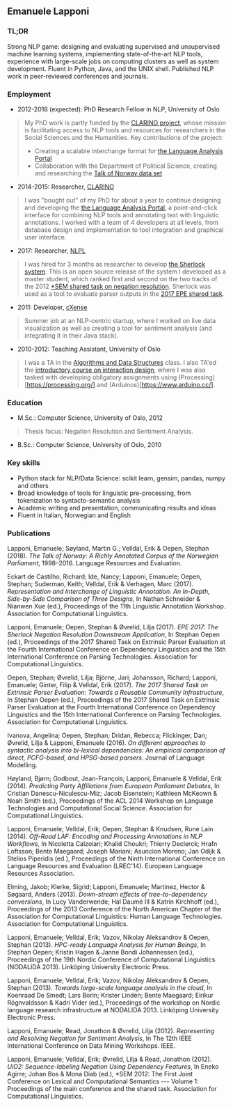 ## Emanuele Lapponi

### TL;DR

Strong NLP game: designing and evaluating supervised and unsupervised machine
learning systems, implementing state-of-the-art NLP tools, experience with
large-scale jobs on computing clusters as well as system development. Fluent
in Python, Java, and the UNIX shell. Published NLP work in peer-reviewed conferences
and journals.

### Employment 

- 2012-2018 (expected): PhD Research Fellow in NLP, University of Oslo

> My PhD work is partly funded by the [CLARINO project](https://clarin.w.uib.no/), whose mission is facilitating
access to NLP tools and resources for researchers in the Social Sciences and the Humanities.
Key contributions of the project:
> - Creating a scalable interchange format for [the Language Analysis Portal](lap.clarino.uio.no)
> - Collaboration with the Department of Political Science, creating and researching the [Talk of Norway data set](https://github.com/ltgoslo/talk-of-norway)

- 2014-2015: Researcher, [CLARINO](https://clarin.w.uib.no/)

> I was "bought out" of my PhD for about a year to continue designing and developing the [the Language Analysis Portal](lap.clarino.uio.no), a point-and-click interface for combining NLP tools and
annotating text with linguistic annotations. I worked with a team of 4 developers at all levels,
from database design and implementation to tool integration and graphical user interface.

- 2017: Researcher, [NLPL](https://neic.no/nlpl/)

> I was hired for 3 months as researcher to develop [the Sherlock system](https://github.com/ltgoslo/sherlock). This is an open source release of the system I developed as a master student,
which ranked first and second on the two tracks of the 2012 [\*SEM shared task on negation resolution](https://www.clips.uantwerpen.be/sem2012-st-neg/). Sherlock was used as a tool to
evaluate parser outputs in the [2017 EPE shared task](http://epe.nlpl.eu/).

- 2011: Developer, [cXense](https://www.cxense.com/)

> Summer job at an NLP-centric startup, where I worked on live data visualization as well as creating a tool for sentiment analysis (and integrating it in their Java stack).

- 2010-2012: Teaching Assistant, University of Oslo

> I was a TA in the [Algorithms and Data
Structures](http://www.uio.no/studier/emner/matnat/ifi/INF2220/) class. I also
TA'ed the [introductory course on interaction
design](http://www.uio.no/studier/emner/matnat/ifi/INF1510/), where I was also
tasked with developing obligatory assignments using (Processing)[https://processing.org/] and (Arduinos)[https://www.arduino.cc/].

### Education 

- M.Sc.: Computer Science, University of Oslo, 2012
> Thesis focus: Negation Resolution and Sentiment Analysis.

- B.Sc.: Computer Science, University of Oslo, 2010

### Key skills

- Python stack for NLP/Data Science: scikit learn, gensim, pandas, numpy and others
- Broad knowledge of tools for linguistic pre-processing, from tokenization to syntacto-semantic analysis
- Academic writing and presentation, communicating results and ideas
- Fluent in Italian, Norwegian and English

### Publications

Lapponi, Emanuele; Søyland, Martin G.; Velldal, Erik & Oepen, Stephan (2018). *The Talk of Norway: A Richly Annotated Corpus of the Norwegian Parliament*, 1998–2016. Language Resources and Evaluation.

Eckart de Castilho, Richard; Ide, Nancy; Lapponi, Emanuele; Oepen, Stephan; Suderman, Keith; Velldal, Erik & Verhagen, Marc (2017). *Representation and Interchange of Linguistic Annotation. An In-Depth, Side-by-Side Comparison of Three Designs*, In Nathan Schneider & Nianwen Xue (ed.),  Proceedings of the 11th Linguistic Annotation Workshop. Association for Computational Linguistics.

Lapponi, Emanuele; Oepen, Stephan & Øvrelid, Lilja (2017). *EPE 2017: The Sherlock Negation Resolution Downstream Application*, In Stephan Oepen (ed.),  Proceedings of the 2017 Shared Task on Extrinsic Parser Evaluation at the Fourth International Conference on Dependency Linguistics and the 15th International Conference on Parsing Technologies.  Association for Computational Linguistics.

Oepen, Stephan; Øvrelid, Lilja; Björne, Jari; Johansson, Richard; Lapponi, Emanuele; Ginter, Filip & Velldal, Erik (2017). *The 2017 Shared Task on Extrinsic Parser Evaluation: Towards a Reusable Community Infrastructure*, In Stephan Oepen (ed.),  Proceedings of the 2017 Shared Task on Extrinsic Parser Evaluation at the Fourth International Conference on Dependency Linguistics and the 15th International Conference on Parsing Technologies.  Association for Computational Linguistics.

Ivanova, Angelina; Oepen, Stephan; Dridan, Rebecca; Flickinger, Dan; Øvrelid, Lilja & Lapponi, Emanuele (2016). *On different approaches to syntactic analysis into bi-lexical dependencies: An empirical comparison of direct, PCFG-based, and HPSG-based parsers*. Journal of Language Modelling.

Høyland, Bjørn; Godbout, Jean-François; Lapponi, Emanuele & Velldal, Erik (2014). *Predicting Party Affiliations from European Parliament Debates*, In Cristian Danescu-Niculescu-Miz; Jacob Eisenstein; Kathleen McKeown & Noah Smith (ed.),  Proceedings of the ACL 2014 Workshop on Language Technologies and Computational Social Science.  Association for Computational Linguistics.

Lapponi, Emanuele; Velldal, Erik; Oepen, Stephan & Knudsen, Rune Lain (2014). *Off-Road LAF: Encoding and Processing Annotations in NLP Workflows*, In Nicoletta Calzolari; Khalid Choukri; Thierry Declerck; Hrafn Loftsson; Bente Maegaard; Joseph Mariani; Asuncion Moreno; Jan Odijk & Stelios Piperidis (ed.),  Proceedings of the Ninth International Conference on Language Resources and Evaluation (LREC'14).  European Language Resources Association.

Elming, Jakob; Klerke, Sigrid; Lapponi, Emanuele; Martinez, Hector & Søgaard, Anders (2013). *Down-stream effects of tree-to-dependency conversions*, In Lucy Vanderwende; Hal Daumé III & Katrin Kirchhoff (ed.),  Proceedings of the 2013 Conference of the North American Chapter of the Association for Computational Linguistics: Human Language Technologies.  Association for Computational Linguistics.

Lapponi, Emanuele; Velldal, Erik; Vazov, Nikolay Aleksandrov & Oepen, Stephan (2013). *HPC-ready Language Analysis for Human Beings*, In Stephan Oepen; Kristin Hagen & Janne Bondi Johannessen (ed.),  Proceedings of the 19th Nordic Conference of Computational Linguistics (NODALIDA 2013).  Linköping University Electronic Press.

Lapponi, Emanuele; Velldal, Erik; Vazov, Nikolay Aleksandrov & Oepen, Stephan (2013). *Towards large-scale language analysis in the cloud*, In Koenraad De Smedt; Lars Borin; Krister Lindén; Bente Maegaard; Eiríkur Rögnvaldsson & Kadri Vider (ed.),  Proceedings of the workshop on Nordic language research infrastructure at NODALIDA 2013.  Linköping University Electronic Press.

Lapponi, Emanuele; Read, Jonathon & Øvrelid, Lilja (2012). *Representing and Resolving Negation for Sentiment Analysis*, In  The 12th IEEE International Conference on Data Mining Workshops.  IEEE.

Lapponi, Emanuele; Velldal, Erik; Øvrelid, Lilja & Read, Jonathon (2012). *UiO2: Sequence-labeling Negation Using Dependency Features*, In Eneko Agirre; Johan Bos & Mona Diab (ed.), \*SEM 2012: The First Joint Conference on Lexical and Computational Semantics --- Volume 1: Proceedings of the main conference and the shared task.  Association for Computational Linguistics.
